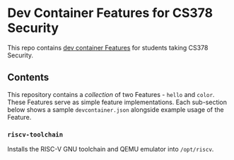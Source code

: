 # Dev Container Features for CS378 Security

This repo contains [dev container Features](https://containers.dev/implementors/features/) for students taking CS378 Security.

## Contents

This repository contains a _collection_ of two Features - `hello` and `color`. These Features serve as simple feature implementations.  Each sub-section below shows a sample `devcontainer.json` alongside example usage of the Feature.

### `riscv-toolchain`

Installs the RISC-V GNU toolchain and QEMU emulator into `/opt/riscv`.
